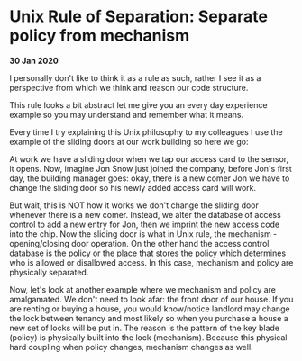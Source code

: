# Unix Rule of Separation: Separate policy from mechanism

__30 Jan 2020__

I personally don't like to think it as a rule as such, rather I see it as a perspective from which we think and reason our code structure.

This rule looks a bit abstract let me give you an every day experience example so you may understand and remember what it means.

Every time I try explaining this Unix philosophy to my colleagues I use the example of the sliding doors at our work building so here we go: 

At work we have a sliding door when we tap our access card to the sensor, it opens. Now, imagine Jon Snow just joined the company, before Jon's first day, the building manager goes: okay, there is a new comer Jon we have to change the sliding door so his newly added access card will work.

But wait, this is NOT how it works we don't change the sliding door whenever there is a new comer. Instead, we alter the database of access control to add a new entry for Jon, then we imprint the new access code into the chip. Now the sliding door is what in Unix rule, the mechanism - opening/closing door operation. On the other hand the access control database is the policy or the place that stores the policy which determines who is allowed or disallowed access. In this case, mechanism and policy are physically separated.

Now, let's look at another example where we mechanism and policy are amalgamated. We don't need to look afar: the front door of our house. If you are renting or buying a house, you would know/notice landlord may change the lock between tenancy and most likely so when you purchase a house a new set of locks will be put in. The reason is the pattern of the key blade (policy) is physically built into the lock (mechanism). Because this physical hard coupling when policy changes, mechanism changes as well.